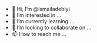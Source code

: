 - 👋 Hi, I’m @ismailadebiyi
- 👀 I’m interested in ...
- 🌱 I’m currently learning ...
- 💞️ I’m looking to collaborate on ...
- 📫 How to reach me ...

<!---
ismailadebiyi/ismailadebiyi is a ✨ special ✨ repository because its `README.md` (this file) appears on your GitHub profile.
You can click the Preview link to take a look at your changes.
--->
